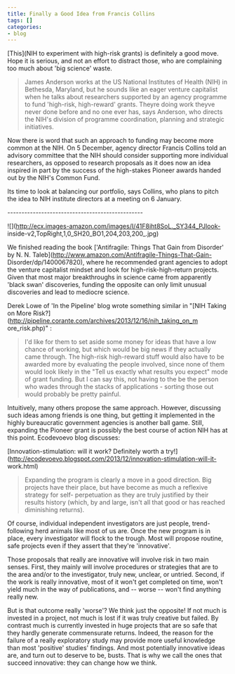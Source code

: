 ```yaml
---
title: Finally a Good Idea from Francis Collins
tags: []
categories:
- blog
---
```

[This](NIH to experiment with high-risk grants) is definitely a good move.
Hope it is serious, and not an effort to distract those, who are complaining
too much about 'big science' waste.
<!--more-->

> James Anderson works at the US National Institutes of Health (NIH) in
Bethesda, Maryland, but he sounds like an eager venture capitalist when he
talks about researchers supported by an agency programme to fund 'high-risk,
high-reward' grants. Theyre doing work theyve never done before and no one
ever has, says Anderson, who directs the NIH's division of programme
coordination, planning and strategic initiatives.

Now there is word that such an approach to funding may become more common at
the NIH. On 5 December, agency director Francis Collins told an advisory
committee that the NIH should consider supporting more individual researchers,
as opposed to research proposals as it does now an idea inspired in part by
the success of the high-stakes Pioneer awards handed out by the NIH's Common
Fund.

Its time to look at balancing our portfolio, says Collins, who plans to pitch
the idea to NIH institute directors at a meeting on 6 January.

\------------------------------------------------

![](http://ecx.images-amazon.com/images/I/41F8iht8SoL._SY344_PJlook-
inside-v2,TopRight,1,0_SH20_BO1,204,203,200_.jpg)

We finished reading the book ['Antifragile: Things That Gain from Disorder' by
N. N. Taleb](http://www.amazon.com/Antifragile-Things-That-Gain-
Disorder/dp/1400067820), where he recommended grant agencies to adopt the
venture capitalist mindset and look for high-risk-high-return projects. Given
that most major breakthroughs in science came from apparently 'black swan'
discoveries, funding the opposite can only limit unusual discoveries and lead
to mediocre science.

Derek Lowe of 'In the Pipeline' blog wrote something similar in "[NIH Taking
on More Risk?](http://pipeline.corante.com/archives/2013/12/16/nih_taking_on_m
ore_risk.php)" :

> I'd like for them to set aside some money for ideas that have a low chance
of working, but which would be big news if they actually came through. The
high-risk high-reward stuff would also have to be awarded more by evaluating
the people involved, since none of them would look likely in the "Tell us
exactly what results you expect" mode of grant funding. But I can say this,
not having to the be the person who wades through the stacks of applications -
sorting those out would probably be pretty painful.

Intuitively, many others propose the same approach. However, discussing such
ideas among friends is one thing, but getting it implemented in the highly
bureaucratic government agencies is another ball game. Still, expanding the
Pioneer grant is possibly the best course of action NIH has at this point.
Ecodevoevo blog discusses:

[Innovation-stimulation: will it work? Definitely worth a
try!](http://ecodevoevo.blogspot.com/2013/12/innovation-stimulation-will-it-
work.html)

> Expanding the program is clearly a move in a good direction. Big projects
have their place, but have become as much a reflexive strategy for self-
perpetuation as they are truly justified by their results history (which, by
and large, isn't all that good or has reached diminishing returns).

Of course, individual independent investigators are just people, trend-
following herd animals like most of us are. Once the new program is in place,
every investigator will flock to the trough. Most will propose routine, safe
projects even if they assert that they're 'innovative'.

Those proposals that really are innovative will involve risk in two main
senses. First, they mainly will involve procedures or strategies that are to
the area and/or to the investigator, truly new, unclear, or untried. Second,
if the work is really innovative, most of it won't get completed on time,
won't yield much in the way of publications, and -- worse -- won't find
anything really new.

But is that outcome really 'worse'? We think just the opposite! If not much is
invested in a project, not much is lost if it was truly creative but failed.
By contrast much is currently invested in huge projects that are so safe that
they hardly generate commensurate returns. Indeed, the reason for the failure
of a really exploratory study may provide more useful knowledge than most
'positive' studies' findings. And most potentially innovative ideas are, and
turn out to deserve to be, busts. That is why we call the ones that succeed
innovative: they can change how we think.

